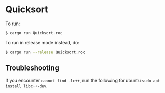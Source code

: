 # Quicksort

To run:

```bash
$ cargo run Quicksort.roc
```

To run in release mode instead, do:

```bash
$ cargo run --release Quicksort.roc
```

## Troubleshooting

If you encounter `cannot find -lc++`, run the following for ubuntu `sudo apt install libc++-dev`.
